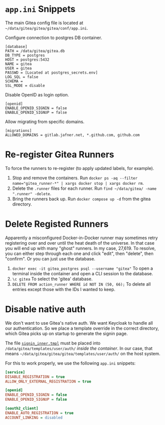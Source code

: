 # `app.ini` Snippets 
The main Gitea config file is located at `~/data/gitea/gitea/gitea/conf/app.ini`.

Configure connection to postgres DB container.
```
[database]
PATH = /data/gitea/gitea.db
DB_TYPE = postgres
HOST = postgres:5432
NAME = gitea
USER = gitea
PASSWD = [Located at postgres_secrets.env]
LOG_SQL = false
SCHEMA = 
SSL_MODE = disable
```

Disable OpenID as login option.
```
[openid]
ENABLE_OPENID_SIGNIN = false
ENABLE_OPENID_SIGNUP = false
```

Allow migrating from specific domains.
```
[migrations]
ALLOWED_DOMAINS = gitlab.jafner.net, *.github.com, github.com
```

# Re-register Gitea Runners
To force the runners to re-register (to apply updated labels, for example).

1. Stop and remove the containers. Run `docker ps -aq --filter name="gitea_runner-*" | xargs docker stop | xargs docker rm`. 
2. Delete the `.runner` files for each runner. Run `find ~/data/gitea/ -name ".runner" -delete`.
3. Bring the runners back up. Run `docker compose up -d` from the gitea directory. 

# Delete Registed Runners
Apparently a misconfigured Docker-in-Docker runner may sometimes retry registering over and over until the heat death of the universe. In that case you will end up with many "ghost" runners. In my case, 27,619. To resolve, you can either step through each one and click "edit", then "delete", then "confirm". Or you can just use the database. 

1. `docker exec -it gitea_postgres psql --username "gitea"` To open a terminal inside the container and open a CLI session to the database.
2. `\c gitea` To select the 'gitea' database.
3. `DELETE FROM action_runner WHERE id NOT IN (50, 66);` To delete all entries except those with the IDs I wanted to keep.

# Disable native auth
We don't want to use Gitea's native auth. We want Keycloak to handle all our authentication. So we place a template override in the correct directory, which Gitea picks up on startup to generate the signin page. 

The file [`signin_inner.tmpl`](signin_inner.tmpl) must be placed into `/data/gitea/templates/user/auth/` *inside the container*. In our case, that means `~/data/gitea/gitea/gitea/templates/user/auth/` on the host system. 

For this to work properly, we use the following `app.ini` snippets:

```ini
[service]
DISABLE_REGISTRATION = true
ALLOW_ONLY_EXTERNAL_REGISTRATION = true

[openid]
ENABLE_OPENID_SIGNIN = false
ENABLE_OPENID_SIGNUP = false

[oauth2_client]
ENABLE_AUTO_REGISTRATION = true
ACCOUNT_LINKING = disabled
```